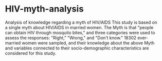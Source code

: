 # HIV-myth-analysis
Analysis of knowledge regarding a myth of HIV/AIDS
This study is based on a single myth about HIV/AIDS in married women. The Myth is that "people can obtain HIV through mosquito bites," and three categories were used to assess the responses: "Right," "Wrong," and "Don't know." 18302 ever-married women were sampled, and their knowledge about the above Myth and variables connected to their socio-demographic characteristics are considered for this study.
